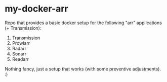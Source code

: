 # my-docker-arr
Repo that provides a basic docker setup for the following "arr" applications (+ Transmission):

1. Transmission
2. Prowlarr
3. Radarr
4. Sonarr
5. Readarr

Nothing fancy, just a setup that works (with some preventive adjustments). :) 
